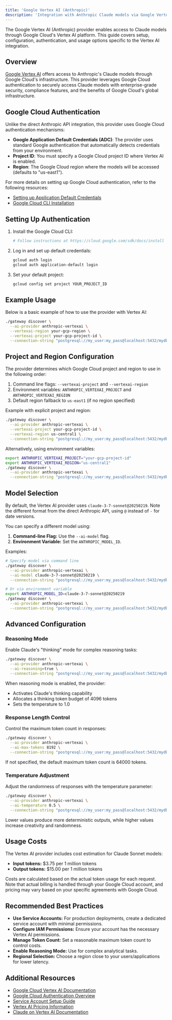 ```yaml
---
title: 'Google Vertex AI (Anthropic)'
description: 'Integration with Anthropic Claude models via Google Vertex AI'
---
```


The Google Vertex AI (Anthropic) provider enables access to Claude models through Google Cloud's Vertex AI platform. This guide covers setup, configuration, authentication, and usage options specific to the Vertex AI integration.

## Overview

[Google Vertex AI](https://cloud.google.com/vertex-ai) offers access to Anthropic's Claude models through Google Cloud's infrastructure. This provider leverages Google Cloud authentication to securely access Claude models with enterprise-grade security, compliance features, and the benefits of Google Cloud's global infrastructure.

## Google Cloud Authentication

Unlike the direct Anthropic API integration, this provider uses Google Cloud authentication mechanisms:

- **Google Application Default Credentials (ADC)**: The provider uses standard Google authentication that automatically detects credentials from your environment.
- **Project ID**: You must specify a Google Cloud project ID where Vertex AI is enabled.
- **Region**: The Google Cloud region where the models will be accessed (defaults to "us-east1").

For more details on setting up Google Cloud authentication, refer to the following resources:

- [Setting up Application Default Credentials](https://cloud.google.com/docs/authentication/provide-credentials-adc)
- [Google Cloud CLI Installation](https://cloud.google.com/sdk/docs/install)

## Setting Up Authentication

1. Install the Google Cloud CLI:

   ```bash
   # Follow instructions at https://cloud.google.com/sdk/docs/install
   ```

2. Log in and set up default credentials:

   ```bash
   gcloud auth login
   gcloud auth application-default login
   ```

3. Set your default project:
   ```bash
   gcloud config set project YOUR_PROJECT_ID
   ```

## Example Usage

Below is a basic example of how to use the provider with Vertex AI:

```bash
./gateway discover \
  --ai-provider anthropic-vertexai \
  --vertexai-region your-gcp-region \
  --vertexai-project your-gcp-project-id \
  --connection-string "postgresql://my_user:my_pass@localhost:5432/mydb"
```

## Project and Region Configuration

The provider determines which Google Cloud project and region to use in the following order:

1. Command line flags: `--vertexai-project` and `--vertexai-region`
2. Environment variables: `ANTHROPIC_VERTEXAI_PROJECT` and `ANTHROPIC_VERTEXAI_REGION`
3. Default region fallback to `us-east1` (if no region specified)

Example with explicit project and region:

```bash
./gateway discover \
  --ai-provider anthropic-vertexai \
  --vertexai-project your-gcp-project-id \
  --vertexai-region us-central1 \
  --connection-string "postgresql://my_user:my_pass@localhost:5432/mydb"
```

Alternatively, using environment variables:

```bash
export ANTHROPIC_VERTEXAI_PROJECT="your-gcp-project-id"
export ANTHROPIC_VERTEXAI_REGION="us-central1"
./gateway discover \
  --ai-provider anthropic-vertexai \
  --connection-string "postgresql://my_user:my_pass@localhost:5432/mydb"
```

## Model Selection

By default, the Vertex AI provider uses `claude-3-7-sonnet@20250219`. Note the different format from the direct Anthropic API, using `@` instead of `-` for date versions.

You can specify a different model using:

1. **Command-line Flag:** Use the `--ai-model` flag.
2. **Environment Variable:** Set the `ANTHROPIC_MODEL_ID`.

Examples:

```bash
# Specify model via command line
./gateway discover \
  --ai-provider anthropic-vertexai \
  --ai-model claude-3-7-sonnet@20250219 \
  --connection-string "postgresql://my_user:my_pass@localhost:5432/mydb"

# Or via environment variable
export ANTHROPIC_MODEL_ID=claude-3-7-sonnet@20250219
./gateway discover \
  --ai-provider anthropic-vertexai \
  --connection-string "postgresql://my_user:my_pass@localhost:5432/mydb"
```

## Advanced Configuration

### Reasoning Mode

Enable Claude's "thinking" mode for complex reasoning tasks:

```bash
./gateway discover \
  --ai-provider anthropic-vertexai \
  --ai-reasoning=true \
  --connection-string "postgresql://my_user:my_pass@localhost:5432/mydb"
```

When reasoning mode is enabled, the provider:

- Activates Claude's thinking capability
- Allocates a thinking token budget of 4096 tokens
- Sets the temperature to 1.0

### Response Length Control

Control the maximum token count in responses:

```bash
./gateway discover \
  --ai-provider anthropic-vertexai \
  --ai-max-tokens 8192 \
  --connection-string "postgresql://my_user:my_pass@localhost:5432/mydb"
```

If not specified, the default maximum token count is 64000 tokens.

### Temperature Adjustment

Adjust the randomness of responses with the temperature parameter:

```bash
./gateway discover \
  --ai-provider anthropic-vertexai \
  --ai-temperature 0.5 \
  --connection-string "postgresql://my_user:my_pass@localhost:5432/mydb"
```

Lower values produce more deterministic outputs, while higher values increase creativity and randomness.

## Usage Costs

The Vertex AI provider includes cost estimation for Claude Sonnet models:

- **Input tokens:** $3.75 per 1 million tokens
- **Output tokens:** $15.00 per 1 million tokens

Costs are calculated based on the actual token usage for each request. Note that actual billing is handled through your Google Cloud account, and pricing may vary based on your specific agreements with Google Cloud.

## Recommended Best Practices

- **Use Service Accounts:** For production deployments, create a dedicated service account with minimal permissions.
- **Configure IAM Permissions:** Ensure your account has the necessary Vertex AI permissions.
- **Manage Token Count:** Set a reasonable maximum token count to control costs.
- **Enable Reasoning Mode:** Use for complex analytical tasks.
- **Regional Selection:** Choose a region close to your users/applications for lower latency.

## Additional Resources

- [Google Cloud Vertex AI Documentation](https://cloud.google.com/vertex-ai/docs)
- [Google Cloud Authentication Overview](https://cloud.google.com/docs/authentication)
- [Service Account Setup Guide](https://cloud.google.com/iam/docs/service-accounts-create)
- [Vertex AI Pricing Information](https://cloud.google.com/vertex-ai/pricing)
- [Claude on Vertex AI Documentation](https://cloud.google.com/vertex-ai/docs/generative-ai/model-reference/claude)
